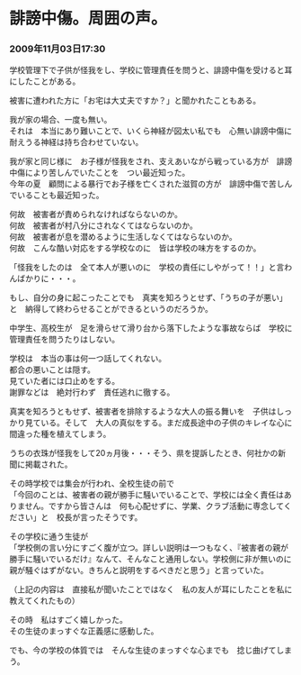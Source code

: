 # 誹謗中傷。周囲の声。
### 2009年11月03日17:30

学校管理下で子供が怪我をし、学校に管理責任を問うと、誹謗中傷を受けると耳にしたことがある。

被害に遭われた方に「お宅は大丈夫ですか？」と聞かれたこともある。

我が家の場合、一度も無い。  
それは　本当にあり難いことで、いくら神経が図太い私でも　心無い誹謗中傷に耐えうる神経は持ち合わせていない。

我が家と同じ様に　お子様が怪我をされ、支えあいながら戦っている方が　誹謗中傷により苦しんでいたことを　つい最近知った。  
今年の夏　顧問による暴行でお子様を亡くされた滋賀の方が　誹謗中傷で苦しんでいることも最近知った。

何故　被害者が責められなければならないのか。  
何故　被害者が村八分にされなくてはならないのか。  
何故　被害者が息を潜めるように生活しなくてはならないのか。  
何故　こんな酷い対応をする学校なのに　皆は学校の味方をするのか。

「怪我をしたのは　全て本人が悪いのに　学校の責任にしやがって！！」と言わんばかりに・・・。

もし、自分の身に起こったことでも　真実を知ろうとせず、「うちの子が悪い」と　納得して終わらせることができるというのだろうか。

中学生、高校生が　足を滑らせて滑り台から落下したような事故ならば　学校に管理責任を問うたりはしない。


学校は　本当の事は何一つ話してくれない。  
都合の悪いことは隠す。  
見ていた者には口止めをする。  
謝罪などは　絶対行わず　責任逃れに徹する。

真実を知ろうともせず、被害者を排除するような大人の振る舞いを　子供はしっかり見ている。そして　大人の真似をする。まだ成長途中の子供のキレイな心に　間違った種を植えてしまう。

うちの衣珠が怪我をして20ヵ月後・・・そう、県を提訴したとき、何社かの新聞に掲載された。

その時学校では集会が行われ、全校生徒の前で  
「今回のことは、被害者の親が勝手に騒いでいることで、学校には全く責任はありません。ですから皆さんは　何も心配せずに、学業、クラブ活動に専念してください」と　校長が言ったそうです。

その学校に通う生徒が  
「学校側の言い分にすごく腹が立つ。詳しい説明は一つもなく、『被害者の親が勝手に騒いでいるだけ』なんて、そんなこと通用しない。学校側に非が無いのに　親が騒ぐはずがない。きちんと説明をするべきだと思う」と言っていた。

（上記の内容は　直接私が聞いたことではなく　私の友人が耳にしたことを私に教えてくれたもの）

その時　私はすごく嬉しかった。  
その生徒のまっすぐな正義感に感動した。

でも、今の学校の体質では　そんな生徒のまっすぐな心までも　捻じ曲げてしまう。